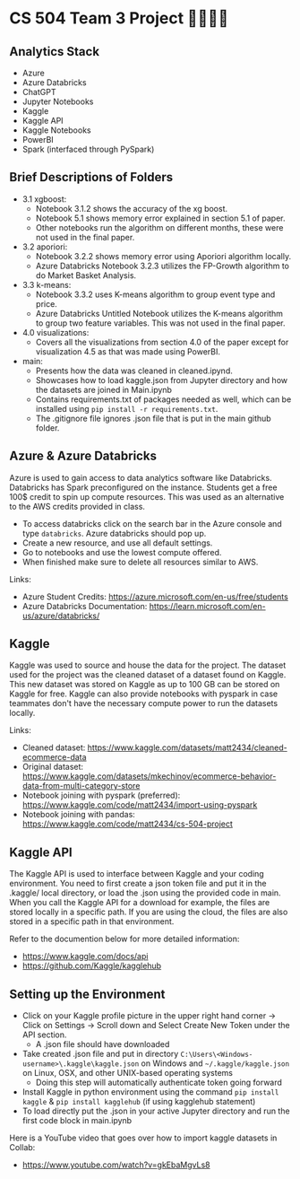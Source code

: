 # CS 504 Team 3 Project 🧑‍💻👩‍💻

## Analytics Stack 
- Azure
- Azure Databricks
- ChatGPT
- Jupyter Notebooks
- Kaggle
- Kaggle API
- Kaggle Notebooks
- PowerBI 
- Spark (interfaced through PySpark)

## Brief Descriptions of Folders
- 3.1 xgboost:
    - Notebook 3.1.2 shows the accuracy of the xg boost.
    - Notebook 5.1 shows memory error explained in section 5.1 of paper.
    - Other notebooks run the algorithm on different months, these were not used in the final paper. 
- 3.2 aporiori:
    - Notebook 3.2.2 shows memory error using Aporiori algorithm locally. 
    - Azure Databricks Notebook 3.2.3 utilizes the FP-Growth algorithm to do Market Basket Analysis.
- 3.3 k-means:
    - Notebook 3.3.2 uses K-means algorithm to group event type and price. 
    - Azure Databricks Untitled Notebook utilizes the K-means algorithm to group two feature variables. This was not used in the final paper.
- 4.0 visualizations:
    - Covers all the visualizations from section 4.0 of the paper except for visualization 4.5 as that was made using PowerBI.
- main:
    - Presents how the data was cleaned in cleaned.ipynd.
    - Showcases how to load kaggle.json from Jupyter directory and how the datasets are joined in Main.ipynb
    - Contains requirements.txt of packages needed as well, which can be installed using `pip install -r requirements.txt`.
    - The .gitignore file ignores .json file that is put in the main github folder.

## Azure & Azure Databricks
Azure is used to gain access to data analytics software like Databricks. Databricks has Spark preconfigured on the instance. Students get a free 100$ credit to spin up compute resources. This was used as an alternative to the AWS credits provided in class.
- To access databricks click on the search bar in the Azure console and type `databricks`. Azure databricks should pop up. 
- Create a new resource, and use all default settings. 
- Go to notebooks and use the lowest compute offered. 
- When finished make sure to delete all resources similar to AWS. 

Links:
- Azure Student Credits: https://azure.microsoft.com/en-us/free/students
- Azure Databricks Documentation: https://learn.microsoft.com/en-us/azure/databricks/

## Kaggle 
Kaggle was used to source and house the data for the project. The dataset used for the project was the cleaned dataset of a dataset found on Kaggle. This new dataset was stored on Kaggle as up to 100 GB can be stored on Kaggle for free. Kaggle can also provide notebooks with pyspark in case teammates don't have the necessary compute power to run the datasets locally. 

Links:
- Cleaned dataset: https://www.kaggle.com/datasets/matt2434/cleaned-ecommerce-data
- Original dataset: https://www.kaggle.com/datasets/mkechinov/ecommerce-behavior-data-from-multi-category-store
- Notebook joining with pyspark (preferred): https://www.kaggle.com/code/matt2434/import-using-pyspark
- Notebook joining with pandas: https://www.kaggle.com/code/matt2434/cs-504-project

## Kaggle API
The Kaggle API is used to interface between Kaggle and your coding environment. You need to first create a json token file and put it in the .kaggle/ local directory, or load the .json using the provided code in main. When you call the Kaggle API for a download for example, the files are stored locally in a specific path. If you are using the cloud, the files are also stored in a specific path in that environment. 

Refer to the documention below for more detailed information:
- https://www.kaggle.com/docs/api
- https://github.com/Kaggle/kagglehub

## Setting up the Environment
- Click on your Kaggle profile picture in the upper right hand corner -> Click on Settings -> Scroll down and Select Create New Token under the API section.
    - A .json file should have downloaded
- Take created .json file and put in directory `C:\Users\<Windows-username>\.kaggle\kaggle.json` on Windows and `~/.kaggle/kaggle.json` on Linux, OSX, and other UNIX-based operating systems
    - Doing this step will automatically authenticate token going forward
- Install Kaggle in python environment using the command `pip install kaggle` & `pip install kagglehub` (if using kagglehub statement)
- To load directly put the .json in your active Jupyter directory and run the first code block in main.ipynb

Here is a YouTube video that goes over how to import kaggle datasets in Collab:
- https://www.youtube.com/watch?v=gkEbaMgvLs8
